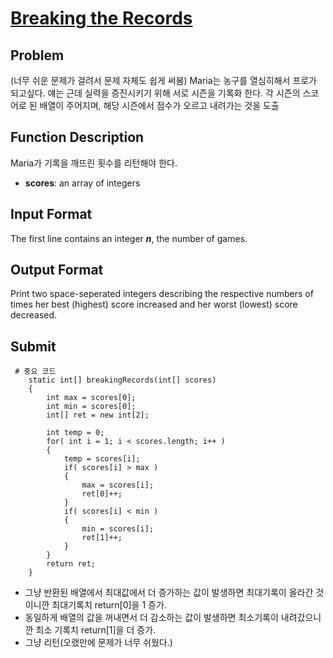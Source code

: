 # [Breaking the Records]

## Problem
(너무 쉬운 문제가 걸려서 문제 자체도 쉽게 써봄) Maria는 농구를 열심히해서 프로가 되고싶다.
얘는 근데 실력을 증진시키기 위해 서로 시즌을 기록화 한다.
각 시즌의 스코어로 된 배열이 주어지며, 해당 시즌에서 점수가 오르고 내려가는 것을 도출

## Function Description
Maria가 기록을 깨뜨린 횟수를 리턴해야 한다.
- **scores**: an array of integers

## Input Format
The first line contains an integer ***n***, the number of games. 

## Output Format
Print two space-seperated integers describing the respective numbers of times her best (highest) score increased and her worst (lowest) score decreased.

## Submit
<pre><code> # 중요 코드
    static int[] breakingRecords(int[] scores)
    {
        int max = scores[0];
        int min = scores[0];
        int[] ret = new int[2];

        int temp = 0;
        for( int i = 1; i < scores.length; i++ )
        {
            temp = scores[i];
            if( scores[i] > max )
            {
                max = scores[i];
                ret[0]++;
            }
            if( scores[i] < min )
            {
                min = scores[i];
                ret[1]++;
            }
        }
        return ret;
    }
</code></pre>
- 그냥 반환된 배열에서 최대값에서 더 증가하는 값이 발생하면 최대기록이 올라간 것 이니깐 최대기록치 return[0]을 1 증가.
- 동일하게 배열의 값을 꺼내면서 더 감소하는 값이 발생하면 최소기록이 내려갔으니깐 최소 기록치 return[1]을 더 증가.
- 그냥 리턴(오랬만에 문제가 너무 쉬웠다.)

[Breaking the Records]: https://www.hackerrank.com/challenges/breaking-best-and-worst-records/problem